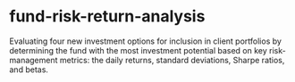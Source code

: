 # fund-risk-return-analysis
Evaluating four new investment options for inclusion in client portfolios by determining the fund with the most investment potential based on key risk-management metrics: the daily returns, standard deviations, Sharpe ratios, and betas.
